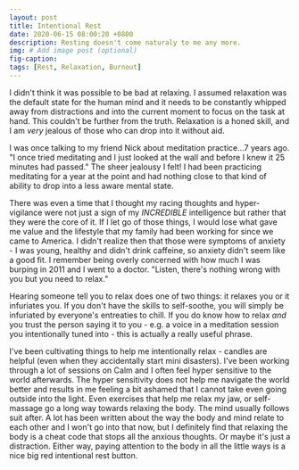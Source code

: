 ```yaml
---
layout: post
title: Intentional Rest
date: 2020-06-15 08:00:20 +0800
description: Resting doesn't come naturaly to me any more.
img: # Add image post (optional)
fig-caption: 
tags: [Rest, Relaxation, Burnout]
---
```


I didn't think it was possible to be bad at relaxing. I assumed relaxation was the default state for the human mind and it needs to be constantly whipped away from distractions and into the current moment to focus on the task at hand. This couldn't be further from the truth. Relaxation is a honed skill, and I am _very_ jealous of those who can drop into it without aid.

I was once talking to my friend Nick about meditation practice...7 years ago. "I once tried meditating and I just looked at the wall and before I knew it 25 minutes had passed." The sheer jealousy I felt! I had been practicing meditating for a year at the point and had nothing close to that kind of ability to drop into a less aware mental state.

There was even a time that I thought my racing thoughts and hyper-vigilance were not just a sign of my *INCREDIBLE* intelligence but rather that they were the core of it. If I let go of those things, I would lose what gave me value and the lifestyle that my family had been working for since we came to America. I didn't realize then that those were symptoms of anxiety - I was young, healthy and didn't drink caffeine, so anxiety didn't seem like a good fit. I remember being overly concerned with how much I was burping in 2011 and I went to a doctor. "Listen, there's nothing wrong with you but you need to relax."

Hearing someone tell you to relax does one of two things: it relaxes you or it infuriates you. If you don't have the skills to self-soothe, you will simply be infuriated by everyone's entreaties to chill. If you do know how to relax _and_ you trust the person saying it to you - e.g. a voice in a meditation session you intentionally tuned into - this is actually a really useful phrase.

I've been cultivating things to help me intentionally relax - candles are helpful (even when they accidentally start mini disasters). I've been working through a lot of sessions on Calm and I often feel hyper sensitive to the world afterwards. The hyper sensitivity does not help me navigate the world better and results in me feeling a bit ashamed that I cannot take even going outside into the light. Even exercises that help me relax my jaw, or self-massage go a long way towards relaxing the body. The mind usually follows suit after. A lot has been written about the way the body and mind relate to each other and I won't go into that now, but I definitely find that relaxing the body is a cheat code that stops all the anxious thoughts. Or maybe it's just a distraction. Either way, paying attention to the body in all the little ways is a nice big red intentional rest button.
